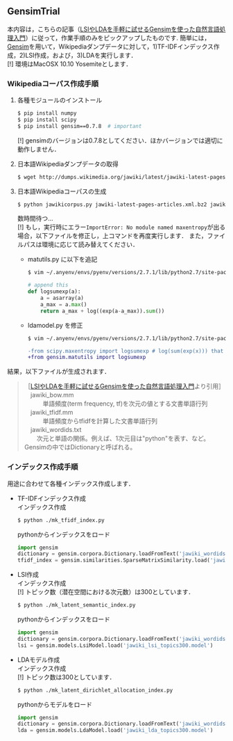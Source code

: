 ## GensimTrial  

本内容は，こちらの記事（[LSIやLDAを手軽に試せるGensimを使った自然言語処理入門](http://yuku-tech.hatenablog.com/entry/20110623/1308810518)）に従って，作業手順のみをピックアップしたものです.
簡単には，[Gensim](https://radimrehurek.com/gensim/)を用いて，Wikipediaダンプデータに対して，1)TF-IDFインデックス作成，2)LSI作成，および，3)LDAを実行します．  
[!] 環境はMacOSX 10.10 Yosemiteとします．

### Wikipediaコーパス作成手順  
1. 各種モジュールのインストール  
    ```bash
    $ pip install numpy
    $ pip install scipy
    $ pip install gensim==0.7.8  # important
    ```
    [!] gensimのバージョンは0.7.8としてください．ほかバージョンでは適切に動作しません．  

2. 日本語Wikipediaダンプデータの取得  
    ```bash
    $ wget http://dumps.wikimedia.org/jawiki/latest/jawiki-latest-pages-articles.xml.bz2
    ```

3. 日本語Wikipediaコーパスの生成  
    ```bash
    $ python jawikicorpus.py jawiki-latest-pages-articles.xml.bz2 jawiki 
    ```
    数時間待つ...  
    [!] もし，実行時にエラー`ImportError: No module named maxentropy`が出る場合，以下ファイルを修正し，上コマンドを再度実行します．
    また，ファイルパスは環境に応じて読み替えてください．
    * matutils.py に以下を追記  
        ```bash
        $ vim ~/.anyenv/envs/pyenv/versions/2.7.1/lib/python2.7/site-packages/gensim/matutils.py
        ```
        ```python
        # append this
        def logsumexp(a):
            a = asarray(a)
            a_max = a.max()
            return a_max + log((exp(a-a_max)).sum())
        ```
    * ldamodel.py を修正  
        ```bash
        $ vim ~/.anyenv/envs/pyenv/versions/2.7.1/lib/python2.7/site-packages/gensim/models/ldamodel.py
        ```
        ```diff
        -from scipy.maxentropy import logsumexp # log(sum(exp(x))) that tries to avoid overflow
        +from gensim.matutils import logsumexp
        ```

結果，以下ファイルが生成されます．  
> ［[LSIやLDAを手軽に試せるGensimを使った自然言語処理入門](http://yuku-tech.hatenablog.com/entry/20110623/1308810518)より引用］  
> 　jawiki_bow.mm  
> 　　　単語頻度(term frequency, tf)を次元の値とする文書単語行列  
> 　jawiki_tfidf.mm  
> 　　　単語頻度からtfidfを計算した文書単語行列  
> 　jawiki_wordids.txt  
> 　　次元と単語の関係。例えば、1次元目は"python"を表す、など。Gensimの中ではDictionaryと呼ばれる。  

### インデックス作成手順  
用途に合わせて各種インデックス作成します．  
* TF-IDFインデックス作成  
    インデックス作成  
    ```bash
    $ python ./mk_tfidf_index.py
    ```
    pythonからインデックスをロード  
    ```python
    import gensim
    dictionary = gensim.corpora.Dictionary.loadFromText('jawiki_wordids.txt')
    tfidf_index = gensim.similarities.SparseMatrixSimilarity.load('jawiki_tfidf_wimilarity.index')
    ```
* LSI作成  
    インデックス作成  
    [!] トピック数（潜在空間における次元数）は300としています．  
    ```bash
    $ python ./mk_latent_semantic_index.py
    ```
    pythonからインデックスをロード  
    ```python
    import gensim
    dictionary = gensim.corpora.Dictionary.loadFromText('jawiki_wordids.txt')
    lsi = gensim.models.LsiModel.load('jawiki_lsi_topics300.model')
    ```
* LDAモデル作成  
    インデックス作成  
    [!] トピック数は300としています．  
    ```bash
    $ python ./mk_latent_dirichlet_allocation_index.py
    ```
    pythonからモデルをロード  
    ```python
    import gensim
    dictionary = gensim.corpora.Dictionary.loadFromText('jawiki_wordids.txt')
    lda = gensim.models.LdaModel.load('jawiki_lda_topics300.model')
    ```
